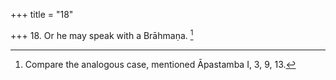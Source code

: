 +++
title = "18"

+++
18. Or he may speak with a Brāhmaṇa. [^16] 


[^16]:  Compare the analogous case, mentioned Āpastamba I, 3, 9, 13.
